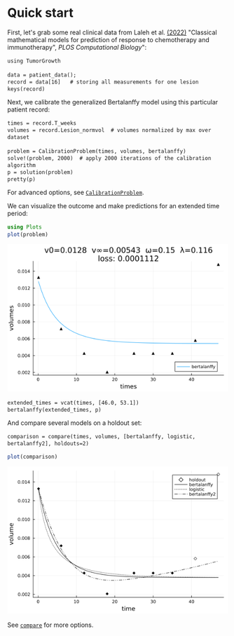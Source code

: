 # Quick start

First, let's grab some real clinical data from Laleh et
al. [(2022)](https://doi.org/10.1371/journal.pcbi.1009822) "Classical mathematical models
for prediction of response to chemotherapy and immunotherapy", *PLOS Computational
Biology*":

```@example overview
using TumorGrowth

data = patient_data();
record = data[16]   # storing all measurements for one lesion
keys(record)
```

Next, we calibrate the generalized Bertalanffy model using this particular patient record:

```@example overview
times = record.T_weeks
volumes = record.Lesion_normvol  # volumes normalized by max over dataset

problem = CalibrationProblem(times, volumes, bertalanffy)
solve!(problem, 2000)  # apply 2000 iterations of the calibration algorithm
p = solution(problem)
pretty(p)
```
For advanced  options, see [`CalibrationProblem`](@ref).

We can visualize the outcome and make predictions for an extended time period:

```julia
using Plots
plot(problem)
```

![](assets/bertalanffy.png)

```@example overview
extended_times = vcat(times, [46.0, 53.1])
bertalanffy(extended_times, p)
```

And compare several models on a holdout set:

```@example overview
comparison = compare(times, volumes, [bertalanffy, logistic, bertalanffy2], holdouts=2)
```

```julia
plot(comparison)
```

![](assets/comparison.png)

See [`compare`](@ref) for more options.
